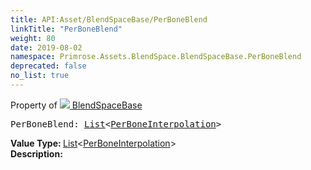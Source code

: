```yaml
---
title: API:Asset/BlendSpaceBase/PerBoneBlend
linkTitle: "PerBoneBlend"
weight: 80
date: 2019-08-02
namespace: Primrose.Assets.BlendSpace.BlendSpaceBase.PerBoneBlend
deprecated: false
no_list: true
---
```

Property of <a href="/docs/api-reference/Class/BlendSpaceBase"><img src="/icons/silk/default.png"/>&nbsp;BlendSpaceBase</a>
<pre class="method-declaration">
PerBoneBlend: <a class="type" href="/docs/api-reference/System/List">List</a><<a class="type" href="/docs/api-reference/Misc/PerBoneInterpolation">PerBoneInterpolation</a>></pre>
<b>Value Type: </b>
<a class="type" href="/docs/api-reference/System/List">List</a><<a class="type" href="/docs/api-reference/Misc/PerBoneInterpolation">PerBoneInterpolation</a>>
<br/>
<b>Description: </b>